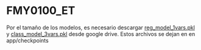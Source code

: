 # FMY0100_ET
Por el tamaño de los modelos, es necesario descargar [reg_model_1vars.pkl](https://drive.google.com/file/d/1-AdswJnpTRQaWKJAjGlVq9itEXrXPhb8/view?usp=sharing) y [class_model_3vars.pkl](https://drive.google.com/file/d/18W2zMdOK2FzzlUAT5xrENRHC2DXOMjB9/view?usp=sharing) desde google drive. Estos archivos se dejan en en app/checkpoints
